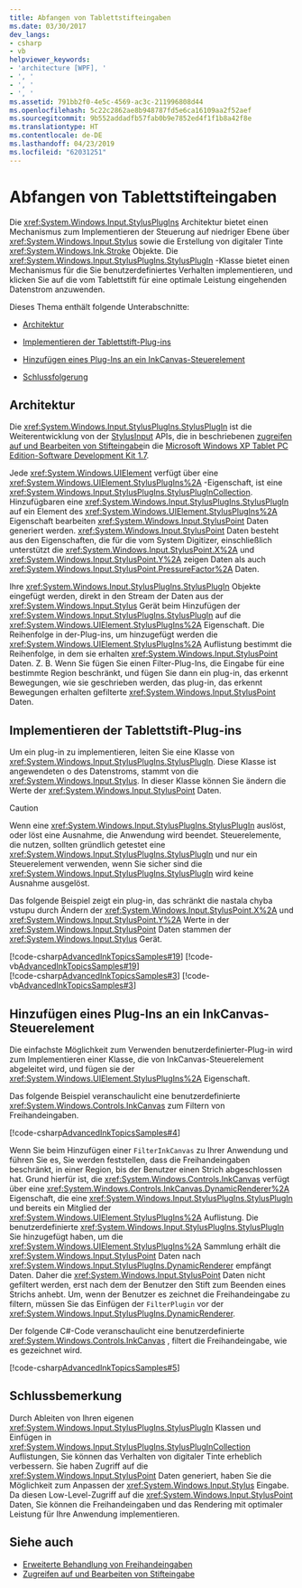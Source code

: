 ```yaml
---
title: Abfangen von Tablettstifteingaben
ms.date: 03/30/2017
dev_langs:
- csharp
- vb
helpviewer_keywords:
- 'architecture [WPF], '
- ', '
- ', '
- ', '
ms.assetid: 791bb2f0-4e5c-4569-ac3c-211996808d44
ms.openlocfilehash: 5c22c2862ae8b948787fd5e6ca16109aa2f52aef
ms.sourcegitcommit: 9b552addadfb57fab0b9e7852ed4f1f1b8a42f8e
ms.translationtype: HT
ms.contentlocale: de-DE
ms.lasthandoff: 04/23/2019
ms.locfileid: "62031251"
---
```

# <a name="intercepting-input-from-the-stylus"></a>Abfangen von Tablettstifteingaben
Die <xref:System.Windows.Input.StylusPlugIns> Architektur bietet einen Mechanismus zum Implementieren der Steuerung auf niedriger Ebene über <xref:System.Windows.Input.Stylus> sowie die Erstellung von digitaler Tinte <xref:System.Windows.Ink.Stroke> Objekte. Die <xref:System.Windows.Input.StylusPlugIns.StylusPlugIn> -Klasse bietet einen Mechanismus für die Sie benutzerdefiniertes Verhalten implementieren, und klicken Sie auf die vom Tablettstift für eine optimale Leistung eingehenden Datenstrom anzuwenden.  
  
 Dieses Thema enthält folgende Unterabschnitte:  
  
- [Architektur](#Architecture)  
  
- [Implementieren der Tablettstift-Plug-ins](#ImplementingStylusPlugins)  
  
- [Hinzufügen eines Plug-Ins an ein InkCanvas-Steuerelement](#AddingYourPluginToAnInkCanvas)  
  
- [Schlussfolgerung](#Conclusion)  
  
<a name="Architecture"></a>   
## <a name="architecture"></a>Architektur  
 Die <xref:System.Windows.Input.StylusPlugIns.StylusPlugIn> ist die Weiterentwicklung von der [StylusInput](https://go.microsoft.com/fwlink/?LinkId=50753&clcid=0x409) APIs, die in beschriebenen [zugreifen auf und Bearbeiten von Stifteingabe](https://go.microsoft.com/fwlink/?LinkId=50752&clcid=0x409)in die [Microsoft Windows XP Tablet PC Edition-Software Development Kit 1.7](https://go.microsoft.com/fwlink/?linkid=11782&clcid=0x409).  
  
 Jede <xref:System.Windows.UIElement> verfügt über eine <xref:System.Windows.UIElement.StylusPlugIns%2A> -Eigenschaft, ist eine <xref:System.Windows.Input.StylusPlugIns.StylusPlugInCollection>. Hinzufügbaren eine <xref:System.Windows.Input.StylusPlugIns.StylusPlugIn> auf ein Element des <xref:System.Windows.UIElement.StylusPlugIns%2A> Eigenschaft bearbeiten <xref:System.Windows.Input.StylusPoint> Daten generiert werden. <xref:System.Windows.Input.StylusPoint> Daten besteht aus den Eigenschaften, die für die vom System Digitizer, einschließlich unterstützt die <xref:System.Windows.Input.StylusPoint.X%2A> und <xref:System.Windows.Input.StylusPoint.Y%2A> zeigen Daten als auch <xref:System.Windows.Input.StylusPoint.PressureFactor%2A> Daten.  
  
 Ihre <xref:System.Windows.Input.StylusPlugIns.StylusPlugIn> Objekte eingefügt werden, direkt in den Stream der Daten aus der <xref:System.Windows.Input.Stylus> Gerät beim Hinzufügen der <xref:System.Windows.Input.StylusPlugIns.StylusPlugIn> auf die <xref:System.Windows.UIElement.StylusPlugIns%2A> Eigenschaft. Die Reihenfolge in der-Plug-ins, um hinzugefügt werden die <xref:System.Windows.UIElement.StylusPlugIns%2A> Auflistung bestimmt die Reihenfolge, in dem sie erhalten <xref:System.Windows.Input.StylusPoint> Daten. Z. B. Wenn Sie fügen Sie einen Filter-Plug-Ins, die Eingabe für eine bestimmte Region beschränkt, und fügen Sie dann ein plug-in, das erkennt Bewegungen, wie sie geschrieben werden, das plug-in, das erkennt Bewegungen erhalten gefilterte <xref:System.Windows.Input.StylusPoint> Daten.  
  
<a name="ImplementingStylusPlugins"></a>   
## <a name="implementing-stylus-plug-ins"></a>Implementieren der Tablettstift-Plug-ins  
 Um ein plug-in zu implementieren, leiten Sie eine Klasse von <xref:System.Windows.Input.StylusPlugIns.StylusPlugIn>. Diese Klasse ist angewendeten o des Datenstroms, stammt von die <xref:System.Windows.Input.Stylus>. In dieser Klasse können Sie ändern die Werte der <xref:System.Windows.Input.StylusPoint> Daten.  
  
> [!CAUTION]
>  Wenn eine <xref:System.Windows.Input.StylusPlugIns.StylusPlugIn> auslöst, oder löst eine Ausnahme, die Anwendung wird beendet. Steuerelemente, die nutzen, sollten gründlich getestet eine <xref:System.Windows.Input.StylusPlugIns.StylusPlugIn> und nur ein Steuerelement verwenden, wenn Sie sicher sind die <xref:System.Windows.Input.StylusPlugIns.StylusPlugIn> wird keine Ausnahme ausgelöst.  
  
 Das folgende Beispiel zeigt ein plug-in, das schränkt die nastala chyba vstupu durch Ändern der <xref:System.Windows.Input.StylusPoint.X%2A> und <xref:System.Windows.Input.StylusPoint.Y%2A> Werte in der <xref:System.Windows.Input.StylusPoint> Daten stammen der <xref:System.Windows.Input.Stylus> Gerät.  
  
 [!code-csharp[AdvancedInkTopicsSamples#19](~/samples/snippets/csharp/VS_Snippets_Wpf/AdvancedInkTopicsSamples/CSharp/DynamicRenderer.cs#19)]
 [!code-vb[AdvancedInkTopicsSamples#19](~/samples/snippets/visualbasic/VS_Snippets_Wpf/AdvancedInkTopicsSamples/VisualBasic/DynamicRenderer.vb#19)]  
[!code-csharp[AdvancedInkTopicsSamples#3](~/samples/snippets/csharp/VS_Snippets_Wpf/AdvancedInkTopicsSamples/CSharp/DynamicRenderer.cs#3)]
[!code-vb[AdvancedInkTopicsSamples#3](~/samples/snippets/visualbasic/VS_Snippets_Wpf/AdvancedInkTopicsSamples/VisualBasic/DynamicRenderer.vb#3)]  
  
<a name="AddingYourPluginToAnInkCanvas"></a>   
## <a name="adding-your-plug-in-to-an-inkcanvas"></a>Hinzufügen eines Plug-Ins an ein InkCanvas-Steuerelement  
 Die einfachste Möglichkeit zum Verwenden benutzerdefinierter-Plug-in wird zum Implementieren einer Klasse, die von InkCanvas-Steuerelement abgeleitet wird, und fügen sie der <xref:System.Windows.UIElement.StylusPlugIns%2A> Eigenschaft.  
  
 Das folgende Beispiel veranschaulicht eine benutzerdefinierte <xref:System.Windows.Controls.InkCanvas> zum Filtern von Freihandeingaben.  
  
 [!code-csharp[AdvancedInkTopicsSamples#4](~/samples/snippets/csharp/VS_Snippets_Wpf/AdvancedInkTopicsSamples/CSharp/Window1.xaml.cs#4)]  
  
 Wenn Sie beim Hinzufügen einer `FilterInkCanvas` zu Ihrer Anwendung und führen Sie es, Sie werden feststellen, dass die Freihandeingaben beschränkt, in einer Region, bis der Benutzer einen Strich abgeschlossen hat. Grund hierfür ist, die <xref:System.Windows.Controls.InkCanvas> verfügt über eine <xref:System.Windows.Controls.InkCanvas.DynamicRenderer%2A> Eigenschaft, die eine <xref:System.Windows.Input.StylusPlugIns.StylusPlugIn> und bereits ein Mitglied der <xref:System.Windows.UIElement.StylusPlugIns%2A> Auflistung. Die benutzerdefinierte <xref:System.Windows.Input.StylusPlugIns.StylusPlugIn> Sie hinzugefügt haben, um die <xref:System.Windows.UIElement.StylusPlugIns%2A> Sammlung erhält die <xref:System.Windows.Input.StylusPoint> Daten nach <xref:System.Windows.Input.StylusPlugIns.DynamicRenderer> empfängt Daten. Daher die <xref:System.Windows.Input.StylusPoint> Daten nicht gefiltert werden, erst nach dem der Benutzer den Stift zum Beenden eines Strichs anhebt. Um, wenn der Benutzer es zeichnet die Freihandeingabe zu filtern, müssen Sie das Einfügen der `FilterPlugin` vor der <xref:System.Windows.Input.StylusPlugIns.DynamicRenderer>.  
  
 Der folgende C#-Code veranschaulicht eine benutzerdefinierte <xref:System.Windows.Controls.InkCanvas> , filtert die Freihandeingabe, wie es gezeichnet wird.  
  
 [!code-csharp[AdvancedInkTopicsSamples#5](~/samples/snippets/csharp/VS_Snippets_Wpf/AdvancedInkTopicsSamples/CSharp/Window1.xaml.cs#5)]  
  
<a name="Conclusion"></a>   
## <a name="conclusion"></a>Schlussbemerkung  
 Durch Ableiten von Ihren eigenen <xref:System.Windows.Input.StylusPlugIns.StylusPlugIn> Klassen und Einfügen in <xref:System.Windows.Input.StylusPlugIns.StylusPlugInCollection> Auflistungen, Sie können das Verhalten von digitaler Tinte erheblich verbessern. Sie haben Zugriff auf die <xref:System.Windows.Input.StylusPoint> Daten generiert, haben Sie die Möglichkeit zum Anpassen der <xref:System.Windows.Input.Stylus> Eingabe. Da diesen Low-Level-Zugriff auf die <xref:System.Windows.Input.StylusPoint> Daten, Sie können die Freihandeingaben und das Rendering mit optimaler Leistung für Ihre Anwendung implementieren.  
  
## <a name="see-also"></a>Siehe auch

- [Erweiterte Behandlung von Freihandeingaben](advanced-ink-handling.md)
- [Zugreifen auf und Bearbeiten von Stifteingabe](https://go.microsoft.com/fwlink/?LinkId=50752&clcid=0x409)
